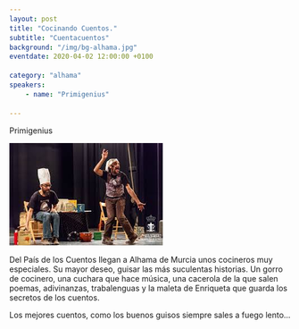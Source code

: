 ```yaml
---
layout: post
title: "Cocinando Cuentos."
subtitle: "Cuentacuentos"
background: "/img/bg-alhama.jpg"
eventdate: 2020-04-02 12:00:00 +0100

category: "alhama"
speakers:
    - name: "Primigenius"
   
---
```

Primigenius

![cartel](/img/posts/primigenius.jpg)  

Del País de los Cuentos llegan a Alhama de Murcia unos cocineros muy especiales. Su mayor deseo, guisar las más suculentas historias. Un gorro de cocinero, una cuchara que hace música, una cacerola de la que salen poemas, adivinanzas, trabalenguas y la maleta de Enriqueta que guarda los secretos de los cuentos. 

Los mejores cuentos, como los buenos guisos siempre sales a fuego lento...

